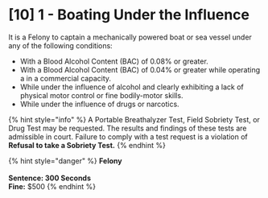 # \[10] 1 - Boating Under the Influence

It is a Felony to captain a mechanically powered boat or sea vessel under any of the following conditions:&#x20;

* With a Blood Alcohol Content (BAC) of 0.08% or greater.
* With a Blood Alcohol Content (BAC) of 0.04% or greater while operating a in a commercial capacity.
* While under the influence of alcohol and clearly exhibiting a lack of physical motor control or fine bodily-motor skills.&#x20;
* While under the influence of drugs or narcotics.

{% hint style="info" %}
A Portable Breathalyzer Test, Field Sobriety Test, or Drug Test may be requested. The results and findings of these tests are admissible in court. Failure to comply with a test request is a violation of **Refusal to take a Sobriety Test.**
{% endhint %}

{% hint style="danger" %}
**Felony**\
\
**Sentence: 300 Seconds** \
**Fine:** $500
{% endhint %}
